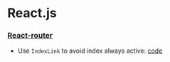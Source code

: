 # React.js

### [React-router](https://github.com/rackt/react-router)
- Use `IndexLink` to avoid index always active: [code](https://github.com/rackt/react-router/blob/master/examples/active-links/app.js#L17)